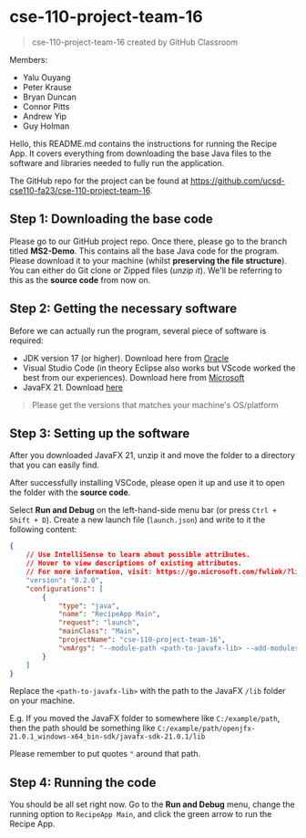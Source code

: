 # cse-110-project-team-16

> cse-110-project-team-16 created by GitHub Classroom

Members:
- Yalu Ouyang
- Peter Krause
- Bryan Duncan
- Connor Pitts
- Andrew Yip
- Guy Holman

Hello, this README.md contains the instructions for running the Recipe App. It covers everything from downloading the base Java files to the software and libraries needed to fully run the application. 

The GitHub repo for the project can be found at https://github.com/ucsd-cse110-fa23/cse-110-project-team-16.

## Step 1: Downloading the base code

Please go to our GitHub project repo. Once there, please go to the branch titled **MS2-Demo**. This contains all the base Java code for the program. Please download it to your machine (whilst **preserving the file structure**). You can either do Git clone or Zipped files (*unzip it*). We'll be referring to this as the **source code** from now on.

## Step 2: Getting the necessary software

Before we can actually run the program, several piece of software is required:

- JDK version 17 (or higher). Download here from [Oracle](https://www.oracle.com/java/technologies/downloads/)
- Visual Studio Code (in theory Eclipse also works but VScode worked the best from our experiences). Download here from [Microsoft](https://code.visualstudio.com/download)
- JavaFX 21. Download [here](https://gluonhq.com/products/javafx/)

>Please get the versions that matches your machine's OS/platform

## Step 3: Setting up the software

After you downloaded JavaFX 21, unzip it and move the folder to a directory that you can easily find.

After successfully installing VSCode, please open it up and use it to open the folder with the **source code**. 

Select **Run and Debug** on the left-hand-side menu bar (or press `Ctrl + Shift + D`). Create a new launch file (`launch.json`) and write to it the following content:

```json
{
    // Use IntelliSense to learn about possible attributes.
    // Hover to view descriptions of existing attributes.
    // For more information, visit: https://go.microsoft.com/fwlink/?linkid=830387
    "version": "0.2.0",
    "configurations": [         
        {
            "type": "java",
            "name": "RecipeApp Main",
            "request": "launch",
            "mainClass": "Main",
            "projectName": "cse-110-project-team-16",
            "vmArgs": "--module-path <path-to-javafx-lib> --add-modules javafx.controls,javafx.fxml"
        }
    ]
}

```

Replace the `<path-to-javafx-lib>` with the path to the JavaFX `/lib` folder on your machine.

E.g. If you moved the JavaFX folder to somewhere like `C:/example/path`, then the path should be something like `C:/example/path/openjfx-21.0.1_windows-x64_bin-sdk/javafx-sdk-21.0.1/lib`

Please remember to put quotes `"` around that path.

## Step 4: Running the code

You should be all set right now. Go to the **Run and Debug** menu, change the running option to `RecipeApp Main`, and click the green arrow to run the Recipe App.